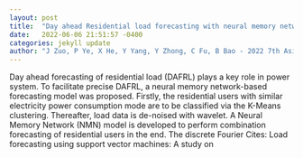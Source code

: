 ```yaml
---
layout: post
title:  "Day ahead Residential load forecasting with neural memory network"
date:   2022-06-06 21:51:57 -0400
categories: jekyll update
author: "J Zuo, P Ye, X He, Y Yang, Y Zhong, C Fu, B Bao - 2022 7th Asia Conference , 2022"
---
```

Day ahead forecasting of residential load (DAFRL) plays a key role in power system. To facilitate precise DAFRL, a neural memory network-based forecasting model was proposed. Firstly, the residential users with similar electricity power consumption mode are to be classified via the K-Means clustering. Thereafter, load data is de-noised with wavelet. A Neural Memory Network (NMN) model is developed to perform combination forecasting of residential users in the end. The discrete Fourier  Cites: Load forecasting using support vector machines: A study on
